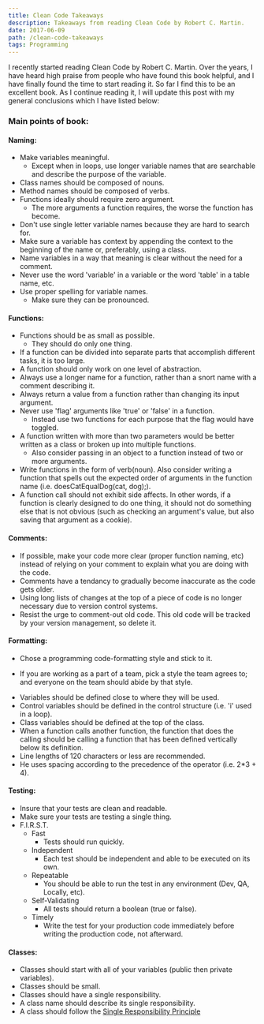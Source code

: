 ```yaml
---
title: Clean Code Takeaways
description: Takeaways from reading Clean Code by Robert C. Martin.
date: 2017-06-09
path: /clean-code-takeaways
tags: Programming
---
```


I recently started reading Clean Code by Robert C. Martin. Over the years, I have heard high praise from people who have found this book helpful, and I have finally found the time to start reading it. So far I find this to be an excellent book. As I continue reading it, I will update this post with my general conclusions which I have listed below:

### Main points of book:

#### Naming:
* Make variables meaningful.
  * Except when in loops, use longer variable names that are searchable and describe the purpose of the variable.
* Class names should be composed of nouns.
* Method names should be composed of verbs.
* Functions ideally should require zero argument.
  * The more arguments a function requires, the worse the function has become.
* Don't use single letter variable names because they are hard to search for.
* Make sure a variable has context by appending the context to the beginning of the name or, preferably, using a class.
* Name variables in a way that meaning is clear without the need for a comment.
* Never use the word 'variable' in a variable or the word 'table' in a table name, etc.
* Use proper spelling for variable names.
  * Make sure they can be pronounced.

#### Functions:
* Functions should be as small as possible.
  * They should do only one thing.
* If a function can be divided into separate parts that accomplish different tasks, it is too large.
* A function should only work on one level of abstraction.
* Always use a longer name for a function, rather than a snort name with a comment describing it.
* Always return a value from a function rather than changing its input argument.
* Never use 'flag' arguments like 'true' or 'false' in a function.
  * Instead use two functions for each purpose that the flag would have toggled.
* A function written with more than two parameters would be better written as a class or broken up into multiple functions.
  * Also consider passing in an object to a function instead of two or more arguments.
* Write functions in the form of verb(noun).
  Also consider writing a function that spells out the expected order of arguments in the function name (i.e. doesCatEqualDog(cat, dog);).
* A function call should not exhibit side affects. In other words, if a function is clearly designed to do one thing, it should not do something else that is not obvious (such as checking an argument's value, but also saving that argument as a cookie).

#### Comments:
* If possible, make your code more clear (proper function naming, etc) instead of relying on your comment to explain what you are doing with the code.
* Comments have a tendancy to gradually become inaccurate as the code gets older.
* Using long lists of changes at the top of a piece of code is no longer necessary due to version control systems.
* Resist the urge to comment-out old code. This old code will be tracked by your version management, so delete it.

#### Formatting:
* Chose a programming code-formatting style and stick to it.
 - If you are working as a part of a team, pick a style the team agrees to; and everyone on the team should abide by that style.
 * Variables should be defined close to where they will be used.
 * Control variables should be defined in the control structure (i.e. 'i' used in a loop).
 * Class variables should be defined at the top of the class.
* When a function calls another function, the function that does the calling should be calling a function that has been defined vertically below its definition.
* Line lengths of 120 characters or less are recommended.
* He uses spacing according to the precedence of the operator (i.e. 2*3 + 4).

#### Testing:
* Insure that your tests are clean and readable.
* Make sure your tests are testing a single thing.
* F.I.R.S.T.
  * Fast
    * Tests should run quickly.
  * Independent
    * Each test should be independent and able to be executed on its own.
  * Repeatable
    * You should be able to run the test in any environment (Dev, QA, Locally, etc).
  * Self-Validating
    * All tests should return a boolean (true or false).
  * Timely
    * Write the test for your production code immediately before writing the production code, not afterward.

#### Classes:
* Classes should start with all of your variables (public then private variables).
* Classes should be small.
* Classes should have a single responsibility.
* A class name should describe its single responsibility.
* A class should follow the [Single Responsibility Principle](https://en.wikipedia.org/wiki/Single_responsibility_principle)